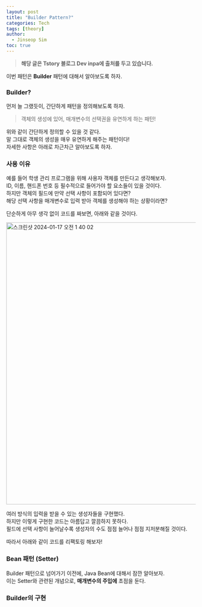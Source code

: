 ```yaml
---
layout: post
title: "Builder Pattern?"
categories: Tech
tags: [theory]
author:
  - Jinseop Sim
toc: true
---
```

> __해당 글은 Tstory 블로그 Dev inpa에 출처를 두고 있습니다.__  

이번 패턴은 __Builder__ 패턴에 대해서 알아보도록 하자.  

### Builder?
먼저 늘 그랬듯이, 간단하게 패턴을 정의해보도록 하자.  

> 객체의 생성에 있어, 매개변수의 선택권을 유연하게 하는 패턴!

위와 같이 간단하게 정의할 수 있을 것 같다.  
말 그대로 객체의 생성을 매우 유연하게 해주는 패턴이다!  
자세한 사항은 아래로 차근차근 알아보도록 하자.  

### 사용 이유
예를 들어 학생 관리 프로그램을 위해 사용자 객체를 만든다고 생각해보자.  
ID, 이름, 핸드폰 번호 등 필수적으로 들어가야 할 요소들이 있을 것이다.  
하지만 객체의 필드에 만약 선택 사항이 포함되어 있다면?  
해당 선택 사항을 매개변수로 입력 받아 객체를 생성해야 하는 상황이라면?  

단순하게 아무 생각 없이 코드를 짜보면, 아래와 같을 것이다.  

<img width="748" alt="스크린샷 2024-01-17 오전 1 40 02" src="https://github.com/Jinseop-Sim/Jinseop-Sim.github.io/assets/71700079/a3adbe1a-84e2-4966-b08a-84b62d87a77a">  

여러 방식의 입력을 받을 수 있는 생성자들을 구현했다.  
하지만 이렇게 구현한 코드는 아름답고 깔끔하지 못하다.  
필드에 선택 사항이 늘어날수록 생성자의 수도 점점 늘어나 점점 지저분해질 것이다.  

따라서 아래와 같이 코드를 리팩토링 해보자!  

### Bean 패턴 (Setter)
Builder 패턴으로 넘어가기 이전에, Java Bean에 대해서 잠깐 알아보자.  
이는 Setter와 관련된 개념으로, __매개변수의 주입에__ 초점을 둔다.  

### Builder의 구현
